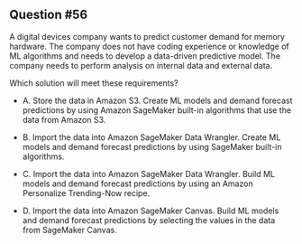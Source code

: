 ## Question #56

 A digital devices company wants to predict customer demand for memory hardware. The company does not have coding experience or knowledge of ML algorithms and needs to develop a data-driven predictive model. The company needs to perform analysis on internal data and external data.

Which solution will meet these requirements?

- A. Store the data in Amazon S3. Create ML models and demand forecast predictions by using Amazon SageMaker built-in algorithms that use the data from Amazon S3.

- B. Import the data into Amazon SageMaker Data Wrangler. Create ML models and demand forecast predictions by using SageMaker built-in algorithms.

- C. Import the data into Amazon SageMaker Data Wrangler. Build ML models and demand forecast predictions by using an Amazon Personalize Trending-Now recipe.

- D. Import the data into Amazon SageMaker Canvas. Build ML models and demand forecast predictions by selecting the values in the data from SageMaker Canvas.